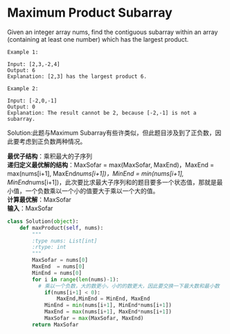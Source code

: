 # Maximum Product Subarray

Given an integer array nums, find the contiguous subarray within an array (containing at least one number) which has the largest product.
```
Example 1:

Input: [2,3,-2,4]
Output: 6
Explanation: [2,3] has the largest product 6.
```
```
Example 2:

Input: [-2,0,-1]
Output: 0
Explanation: The result cannot be 2, because [-2,-1] is not a subarray.
```
Solution:此题与Maximum Subarray有些许类似，但此题目涉及到了正负数，因此要考虑到正负数两种情况。<br>

**最优子结构**：乘积最大的子序列<br>
**递归定义最优解的结构**：MaxSofar = max(MaxSofar, MaxEnd)，MaxEnd = max(nums[i+1], MaxEnd*nums[i+1])，MinEnd = min(nums[i+1], MinEnd*nums[i+1])，此次要比求最大子序列和的题目要多一个状态值，那就是最小值，一个负数乘以一个小的值要大于乘以一个大的值。<br>
**计算最优解**：MaxSofar<br>
**输入**：MaxSofar<br>
```python
class Solution(object):
    def maxProduct(self, nums):
        """
        :type nums: List[int]
        :rtype: int
        """
        MaxSofar = nums[0]
        MaxEnd  = nums[0]
        MinEnd = nums[0]
        for i in range(len(nums)-1):  
          # 乘以一个负数，大的数更小，小的的数更大，因此要交换一下最大数和最小数
            if(nums[i+1] < 0):
                MaxEnd,MinEnd = MinEnd, MaxEnd
            MinEnd = min(nums[i+1], MinEnd*nums[i+1])
            MaxEnd = max(nums[i+1], MaxEnd*nums[i+1])
            MaxSofar = max(MaxSofar, MaxEnd)
        return MaxSofar
```